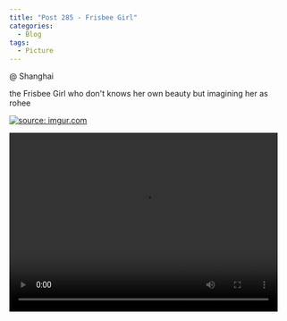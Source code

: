 ```yaml
---
title: "Post 285 - Frisbee Girl"
categories:
  - Blog
tags:
  - Picture
---
```


@ Shanghai

the Frisbee Girl who don't knows her own beauty but imagining her as rohee

<a href="https://imgur.com/rxFUrtE"><img src="https://i.imgur.com/rxFUrtE.jpg" title="source: imgur.com" /></a>

<video width="480" height="320" controls="controls">
  <source src="https://imgur.com/e8h4Asy.mp4" type="video/mp4">
</video>
<br/>

<script src="https://utteranc.es/client.js"
        repo="serendipityinlife/serendipityinlife.github.io"
        issue-term="pathname"
        theme="github-light"
        crossorigin="anonymous"
        async>
</script>

